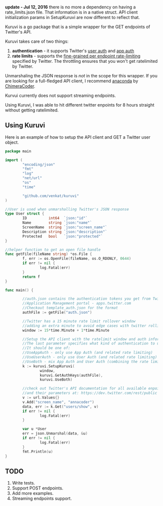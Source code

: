 **update - Jul 12, 2016** there is no more a dependency on having a rate_limits.json file. That information is in a native struct. API client
initialization params in SetupKuruvi are now different to reflect that.

Kuruvi is a go package that is a simple wrapper for the GET endpoints of Twitter's API.

Kuruvi takes care of two things:

1. **authentication** - it supports Twitter's [user auth](https://dev.twitter.com/oauth) and [app auth](https://dev.twitter.com/oauth/application-only) 
2. **rate limits** - supports the [fine-grained per endpoint rate-limiting](https://dev.twitter.com/rest/public/rate-limits) specified by Twitter. The throttling ensures that you won't get ratelimited by Twitter.

Unmarshaling the JSON response is *not* in the scope for this wrapper. If you are looking for a full-fledged API client, I recommend [anaconda](https://github.com/ChimeraCoder/anaconda) by [ChimeraCoder](https://github.com/ChimeraCoder/).

Kurvui currently does not support streaming endpoints.

Using Kuruvi, I was able to hit different twitter enpoints for 8 hours straight without getting ratelimited.

## Using Kuruvi

Here is an example of how to setup the API client and GET a Twitter user object.

```go
package main

import (
        "encoding/json"
        "fmt"
        "log"
        "net/url"
        "os"
        "time"

        "github.com/venkat/kuruvi"
)

//User is used when unmarshalling Twitter's JSON response
type User struct {
        ID          int64  `json:"id"`
        Name        string `json:"name"`
        ScreenName  string `json:"screen_name"`
        Description string `json:"description"`
        Protected   bool   `json:"protected"`
}

//helper function to get an open file handle
func getFile(fileName string) *os.File {
        f, err := os.OpenFile(fileName, os.O_RDONLY, 0644)
        if err != nil {
                log.Fatal(err)
        }
        return f
}

func main() {

        //auth.json contains the authentication tokens you get from Twitter's
        //Application Management portal - apps.twitter.com
        //Checkout template_auth.json for the format
        authFile := getFile("auth.json")

        //Twitter has a 15 minute rate limit rollover window
        //adding an extra minute to avoid edge cases with twitter rolling over its time window
        window := 15*time.Minute + 1*time.Minute

        //Setup the API client with the ratelimit window and auth information
        //The last parameter specifies what kind of authentication to use
        //It should be one of:
        //UseAppAuth - only use App Auth (and related rate limiting)
        //UseUserAuth - only use User Auth (and related rate limiting)
        //UseBoth - mix App Auth and User Auth (combining the rate limit quota for App and User auth)
        k := kuruvi.SetupKuruvi(
                window,
                kuruvi.GetAuthKeys(authFile),
                kuruvi.UseBoth)

        //check out Twitter's API documentation for all available enpoints
        //and their parameters at: https://dev.twitter.com/rest/public
        v := url.Values{}
        v.Add("screen_name", "annacoder")
        data, err := k.Get("users/show", v)
        if err != nil {
                log.Fatal(err)
        }

        var u *User
        err = json.Unmarshal(data, &u)
        if err != nil {
                log.Fatal(err)
        }
        fmt.Println(u)
}
```

## TODO

1. Write tests.
2. Support POST endpoints.
3. Add more examples.
4. Streaming endpoints support.
